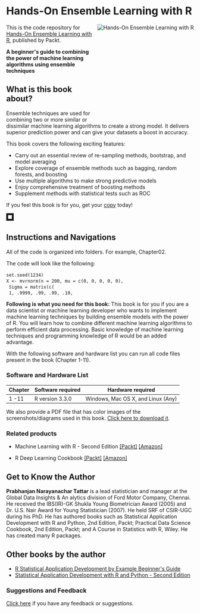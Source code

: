 # Hands-On Ensemble Learning with R

<a href="https://www.packtpub.com/big-data-and-business-intelligence/ensemble-machine-learning-using-r"><img src="https://www.packtpub.com/sites/default/files/B09012_MockupCoverNew.png" alt="Hands-On Ensemble Learning with R" height="256px" align="right"></a>

This is the code repository for [Hands-On Ensemble Learning with R](https://www.packtpub.com/big-data-and-business-intelligence/ensemble-machine-learning-using-r), published by Packt.

**A beginner's guide to combining the power of machine learning algorithms using ensemble techniques**

## What is this book about?
Ensemble techniques are used for combining two or more similar or dissimilar machine learning algorithms to create a strong model. It delivers superior prediction power and can give your datasets a boost in accuracy.

This book covers the following exciting features: 
* Carry out an essential review of re-sampling methods, bootstrap, and model averaging
* Explore coverage of ensemble methods such as bagging, random forests, and boosting
* Use multiple algorithms to make strong predictive models
* Enjoy comprehensive treatment of boosting methods
* Supplement methods with statistical tests such as ROC

If you feel this book is for you, get your [copy](https://www.amazon.com/dp/1788624149) today!

<a href="https://www.packtpub.com/?utm_source=github&utm_medium=banner&utm_campaign=GitHubBanner"><img src="https://raw.githubusercontent.com/PacktPublishing/GitHub/master/GitHub.png" 
alt="https://www.packtpub.com/" border="5" /></a>


## Instructions and Navigations
All of the code is organized into folders. For example, Chapter02.

The code will look like the following:
```
set.seed(1234)
X <- mvrnorm(n = 200, mu = c(0, 0, 0, 0, 0),
 Sigma = matrix(c(
 1, .9999, .99, .99, .10,
```

**Following is what you need for this book:**
This book is for you if you are a data scientist or machine learning developer who wants to implement machine learning techniques by building ensemble models with the power of R. You will learn how to combine different machine learning algorithms to perform efficient data processing. Basic knowledge of machine learning techniques and programming knowledge of R would be an added advantage.

With the following software and hardware list you can run all code files present in the book (Chapter 1-11).

### Software and Hardware List

| Chapter   | Software required                   | Hardware required                        
| --------  | ------------------------------------| -----------------------------------|
| 1 -11     | R version 3.3.0                     | Windows, Mac OS X, and Linux (Any) |

We also provide a PDF file that has color images of the screenshots/diagrams used in this book. [Click here to download it](http://www.packtpub.com/sites/default/files/downloads/HandsOnEnsembleLearningwithR_ColorImages.pdf).

### Related products <Paste books from the Other books you may enjoy section>
* Machine Learning with R - Second Edition [[Packt]](https://www.packtpub.com/big-data-and-business-intelligence/machine-learning-r-cookbook-second-edition?utm_source=github&utm_medium=repository&utm_campaign=9781787284395) [[Amazon]](https://www.amazon.com/dp/1787284395)

* R Deep Learning Cookbook [[Packt]](https://www.packtpub.com/big-data-and-business-intelligence/r-deep-learning-cookbook?utm_source=github&utm_medium=repository&utm_campaign=9781787121089) [[Amazon]](https://www.amazon.com/dp/1787121089)

## Get to Know the Author
**Prabhanjan Narayanachar Tattar**
is a lead statistician and manager at the Global Data Insights & An alytics division of Ford Motor Company, Chennai. He received the IBS(IR)-GK Shukla Young Biometrician Award (2005) and Dr. U.S. Nair Award for Young Statistician (2007). He held SRF of CSIR-UGC during his PhD. He has authored books such as Statistical Application Development with R and Python, 2nd Edition, Packt; Practical Data Science Cookbook, 2nd Edition, Packt; and A Course in Statistics with R, Wiley. He has created many R packages.




## Other books by the author
* [R Statistical Application Development by Example Beginner's Guide](https://www.packtpub.com/big-data-and-business-intelligence/r-statistical-application-development-example-beginners-guide)
* [Statistical Application Development with R and Python - Second Edition](https://www.packtpub.com/big-data-and-business-intelligence/statistical-application-development-r-and-python-second-edition)

### Suggestions and Feedback
[Click here](https://docs.google.com/forms/d/e/1FAIpQLSdy7dATC6QmEL81FIUuymZ0Wy9vH1jHkvpY57OiMeKGqib_Ow/viewform) if you have any feedback or suggestions.
